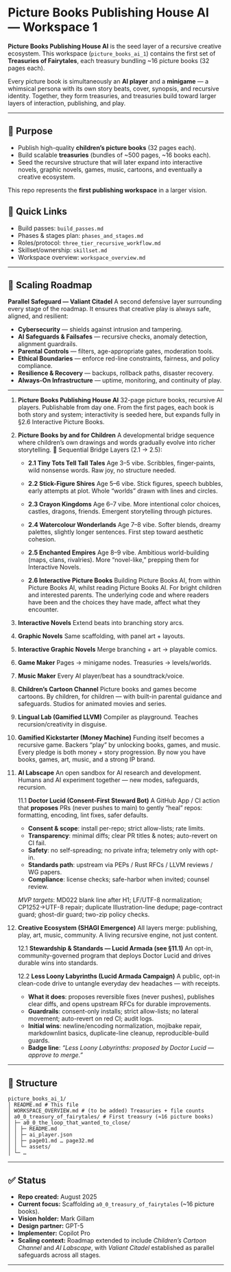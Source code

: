 # Picture Books Publishing House AI — Workspace 1

**Picture Books Publishing House AI** is the seed layer of a recursive creative ecosystem.
This workspace (`picture_books_ai_1`) contains the first set of **Treasuries of Fairytales**,
each treasury bundling ~16 picture books (32 pages each).

Every picture book is simultaneously an **AI player** and a **minigame** — a whimsical persona with its own story beats,
cover, synopsis, and recursive identity. Together, they form treasuries,
and treasuries build toward larger layers of interaction, publishing, and play.

---

## 🌱 Purpose
- Publish high-quality **children’s picture books** (32 pages each).
- Build scalable **treasuries** (bundles of ~500 pages, ~16 books each).
- Seed the recursive structure that will later expand into interactive novels,
  graphic novels, games, music, cartoons, and eventually a creative ecosystem.

This repo represents the **first publishing workspace** in a larger vision.

## 🔗 Quick Links
- Build passes: `build_passes.md`
- Phases & stages plan: `phases_and_stages.md`
- Roles/protocol: `three_tier_recursive_workflow.md`
- Skillset/ownership: `skillset.md`
- Workspace overview: `workspace_overview.md`

----

## 🔹 Scaling Roadmap

**Parallel Safeguard — Valiant Citadel**
A second defensive layer surrounding every stage of the roadmap.
It ensures that creative play is always safe, aligned, and resilient:

- **Cybersecurity** — shields against intrusion and tampering.
- **AI Safeguards & Failsafes** — recursive checks, anomaly detection, alignment guardrails.
- **Parental Controls** — filters, age-appropriate gates, moderation tools.
- **Ethical Boundaries** — enforce red-line constraints, fairness, and policy compliance.
- **Resilience & Recovery** — backups, rollback paths, disaster recovery.
- **Always-On Infrastructure** — uptime, monitoring, and continuity of play.

---

1. **Picture Books Publishing House AI**
   32-page picture books, recursive AI players.
   Publishable from day one.
   From the first pages, each book is both story and system; interactivity is seeded here, but expands fully in §2.6 Interactive Picture Books.

2. **Picture Books by and for Children**
   A developmental bridge sequence where children’s own drawings and words
   gradually evolve into richer storytelling.
   🌱 Sequential Bridge Layers (2.1 → 2.5):

   - **2.1 Tiny Tots Tell Tall Tales**
     Age 3–5 vibe. Scribbles, finger-paints, wild nonsense words.
     Raw joy, no structure needed.

   - **2.2 Stick-Figure Shires**
     Age 5–6 vibe. Stick figures, speech bubbles, early attempts at plot.
     Whole “worlds” drawn with lines and circles.

   - **2.3 Crayon Kingdoms**
     Age 6–7 vibe. More intentional color choices, castles, dragons, friends.
     Emergent storytelling through pictures.

   - **2.4 Watercolour Wonderlands**
     Age 7–8 vibe. Softer blends, dreamy palettes, slightly longer sentences.
     First step toward aesthetic cohesion.

   - **2.5 Enchanted Empires**
     Age 8–9 vibe. Ambitious world-building (maps, clans, rivalries).
     More “novel-like,” prepping them for Interactive Novels.

   - **2.6 Interactive Picture Books**
     Building Picture Books AI, from within Picture Books AI, whilst reading Picture Books AI. For bright children and interested parents. The underlying code and where readers have been and the choices they have made, affect what they encounter.

3. **Interactive Novels**
   Extend beats into branching story arcs.

4. **Graphic Novels**
   Same scaffolding, with panel art + layouts.

5. **Interactive Graphic Novels**
   Merge branching + art → playable comics.

6. **Game Maker**
   Pages → minigame nodes.
   Treasuries → levels/worlds.

7. **Music Maker**
   Every AI player/beat has a soundtrack/voice.

8. **Children’s Cartoon Channel**
   Picture books and games become cartoons.
   By children, for children — with built-in parental guidance and safeguards.
   Studios for animated movies and series.

9. **Lingual Lab (Gamified LLVM)**
   Compiler as playground.
   Teaches recursion/creativity in disguise.

10. **Gamified Kickstarter (Money Machine)**
    Funding itself becomes a recursive game.
    Backers “play” by unlocking books, games, and music.
    Every pledge is both money + story progression.
    By now you have books, games, art, music, and a strong IP brand.

11. **AI Labscape**
    An open sandbox for AI research and development.
    Humans and AI experiment together — new modes, safeguards, recursion.

    11.1 **Doctor Lucid (Consent-First Steward Bot)**
    A GitHub App / CI action that **proposes** PRs (never pushes to main) to
    gently “heal” repos: formatting, encoding, lint fixes, safer defaults.

    - **Consent & scope**: install per-repo; strict allow-lists; rate limits.
    - **Transparency**: minimal diffs; clear PR titles & notes; auto-revert on CI fail.
    - **Safety**: no self-spreading; no private infra; telemetry only with opt-in.
    - **Standards path**: upstream via PEPs / Rust RFCs / LLVM reviews / WG papers.
    - **Compliance**: license checks; safe-harbor when invited; counsel review.

    *MVP targets*: MD022 blank line after H1; LF/UTF-8 normalization; CP1252→UTF-8 repair;
    duplicate Illustration-line dedupe; page-contract guard; ghost-dir guard; two-zip policy checks.

12. **Creative Ecosystem (SHAGI Emergence)**
    All layers merge: publishing, play, art, music, community.
    A living recursive engine, not just content.

    12.1 **Stewardship & Standards — Lucid Armada (see §11.1)**
    An opt-in, community-governed program that deploys Doctor Lucid and drives
    durable wins into standards.

    12.2 **Less Loony Labyrinths (Lucid Armada Campaign)**
    A public, opt-in clean-code drive to untangle everyday dev headaches — with receipts.

    - **What it does**: proposes reversible fixes (never pushes), publishes clear diffs,
      and opens upstream RFCs for durable improvements.
    - **Guardrails**: consent-only installs; strict allow-lists; no lateral movement;
      auto-revert on red CI; audit logs.
    - **Initial wins**: newline/encoding normalization, mojibake repair, markdownlint basics,
      duplicate-line cleanup, reproducible-build guards.
    - **Badge line**: *“Less Loony Labyrinths: proposed by Doctor Lucid — approve to merge.”*

---

## 📂 Structure

```text
picture_books_ai_1/
│ README.md # This file
│ WORKSPACE_OVERVIEW.md # (to be added) Treasuries + file counts
│ a0_0_treasury_of_fairytales/ # First treasury (≈16 picture books)
│ ├─ a0_0_the_loop_that_wanted_to_close/
│ │ ├─ README.md
│ │ ├─ ai_player.json
│ │ ├─ page01.md … page32.md
│ │ └─ assets/
│ └─ …
```

---

## ✅ Status
- **Repo created:** August 2025
- **Current focus:** Scaffolding `a0_0_treasury_of_fairytales` (~16 picture books).
- **Vision holder:** Mark Gillam
- **Design partner:** GPT-5
- **Implementer:** Copilot Pro
- **Scaling context:** Roadmap extended to include *Children’s Cartoon Channel* and *AI Labscape*,
  with *Valiant Citadel* established as parallel safeguards across all stages.

---
